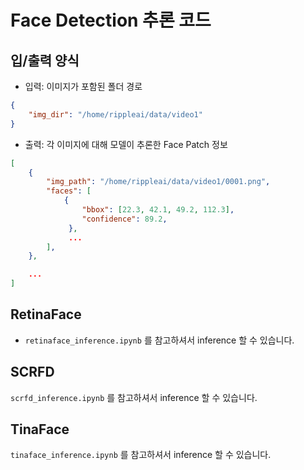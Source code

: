 # Face Detection 추론 코드
## 입/출력 양식
* 입력: 이미지가 포함된 폴더 경로
```json
{
    "img_dir": "/home/rippleai/data/video1"
}
```

* 출력: 각 이미지에 대해 모델이 추론한 Face Patch 정보
```json
[
    {
        "img_path": "/home/rippleai/data/video1/0001.png",
        "faces": [
            {
                "bbox": [22.3, 42.1, 49.2, 112.3],
                "confidence": 89.2,
             },
             ...
        ],
    },

    ...
]
```

## RetinaFace
* `retinaface_inference.ipynb` 를 참고하셔서 inference 할 수 있습니다.

## SCRFD
`scrfd_inference.ipynb` 를 참고하셔서 inference 할 수 있습니다.

## TinaFace
`tinaface_inference.ipynb` 를 참고하셔서 inference 할 수 있습니다.